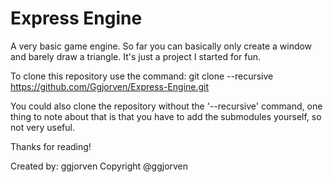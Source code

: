# Express Engine

A very basic game engine.
So far you can basically only create a window and barely draw a triangle.
It's just a project I started for fun.


To clone this repository use the command:
git clone --recursive https://github.com/Ggjorven/Express-Engine.git


You could also clone the repository without the '--recursive' command,
one thing to note about that is that you have to add the submodules yourself, so not very useful.

Thanks for reading!

Created by: ggjorven
Copyright @ggjorven
